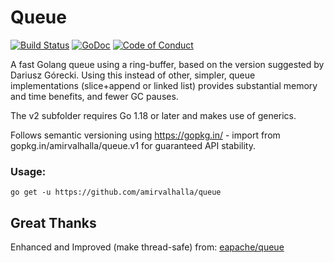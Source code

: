 Queue
=====

[![Build Status](https://github.com/amirvalhalla/queue/actions/workflows/golang-ci.yml/badge.svg)](https://github.com/amirvalhalla/queue/actions/workflows/golang-ci.yml)
[![GoDoc](https://godoc.org/github.com/amirvalhalla/queue?status.svg)](https://godoc.org/github.com/amirvalhalla/queue)
[![Code of Conduct](https://img.shields.io/badge/code%20of%20conduct-active-blue.svg)]()

A fast Golang queue using a ring-buffer, based on the version suggested by Dariusz Górecki. Using this instead of other,
simpler, queue implementations (slice+append or linked list) provides substantial memory and time benefits, and fewer GC
pauses.

The v2 subfolder requires Go 1.18 or later and makes use of generics.

Follows semantic versioning using https://gopkg.in/ - import from gopkg.in/amirvalhalla/queue.v1 for guaranteed API
stability.

### Usage:

 ```
 go get -u https://github.com/amirvalhalla/queue
 ```

## Great Thanks

Enhanced and Improved (make thread-safe) from: [eapache/queue](https://github.com/eapache/queue)
